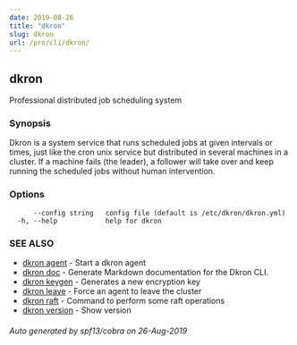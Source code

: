 ```yaml
---
date: 2019-08-26
title: "dkron"
slug: dkron
url: /pro/cli/dkron/
---
```

## dkron

Professional distributed job scheduling system

### Synopsis

Dkron is a system service that runs scheduled jobs at given intervals or times,
just like the cron unix service but distributed in several machines in a cluster.
If a machine fails (the leader), a follower will take over and keep running the scheduled jobs without human intervention.

### Options

```
      --config string   config file (default is /etc/dkron/dkron.yml)
  -h, --help            help for dkron
```

### SEE ALSO

* [dkron agent](/pro/cli/dkron_agent/)	 - Start a dkron agent
* [dkron doc](/pro/cli/dkron_doc/)	 - Generate Markdown documentation for the Dkron CLI.
* [dkron keygen](/pro/cli/dkron_keygen/)	 - Generates a new encryption key
* [dkron leave](/pro/cli/dkron_leave/)	 - Force an agent to leave the cluster
* [dkron raft](/pro/cli/dkron_raft/)	 - Command to perform some raft operations
* [dkron version](/pro/cli/dkron_version/)	 - Show version

###### Auto generated by spf13/cobra on 26-Aug-2019
